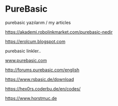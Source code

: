 # PureBasic
purebasic yazılarım / my articles

https://akademi.robolinkmarket.com/purebasic-nedir

https://erolcum.blogspot.com

purebasic linkler..

www.purebasic.com

http://forums.purebasic.com/english

https://www.rsbasic.de/download

https://hex0rs.coderbu.de/en/codes/

https://www.horstmuc.de





